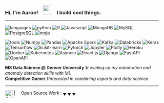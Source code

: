 ### Hi, I'm Aaron! &nbsp;&nbsp; <img src="https://media.giphy.com/media/hvRJCLFzcasrR4ia7z/giphy.gif" width="30"/> &nbsp;&nbsp; I build cool things.</sup>

----

![languages](https://img.shields.io/static/v1?label=&message=languages:&color=555&style=flat-square)
![python](https://img.shields.io/static/v1?logo=python&label=&message=python&color=111&logoColor=AAA&style=flat-square&link=)
![R](https://img.shields.io/static/v1?logo=R&label=&message=R&color=111&logoColor=AAA&style=flat-square&link=)
![Javascript](https://img.shields.io/static/v1?logo=Javascript&label=&message=Javascript&color=111&logoColor=AAA&style=flat-square&link=)
![MongoDB](https://img.shields.io/static/v1?logo=MongoDB&label=&message=MongoDB&color=111&logoColor=AAA&style=flat-square&link=)
![MySQL](https://img.shields.io/static/v1?logo=MySQL&label=&message=MySQL&color=111&logoColor=AAA&style=flat-square&link=)
![PostgreSQL](https://img.shields.io/static/v1?logo=postgresql&label=&message=postgresql&color=111&logoColor=AAA&style=flat-square&link=)
![mojo](https://img.shields.io/static/v1?logo=Fireship&label=&message=mojo&color=111&logoColor=AAA&style=flat-square&link=)


![tools](https://img.shields.io/static/v1?label=&message=tools:&color=555&style=flat-square)
![Numpy](https://img.shields.io/static/v1?logo=Numpy&label=&message=Numpy&color=111&logoColor=AAA&style=flat-square&link=)
![Pandas](https://img.shields.io/static/v1?logo=Pandas&label=&message=Pandas&color=111&logoColor=AAA&style=flat-square&link=)
![Apache Spark](https://img.shields.io/badge/apache%20spark-%23E25A1C.svg?&style=flat-square&logo=apache%20spark&logoColor=white&color=111)
![Kafka](https://img.shields.io/static/v1?logo=Kafka&label=&message=Kafka&color=111&logoColor=AAA&style=flat-square&link=)
![Databricks](https://img.shields.io/badge/databricks-%23FF3621.svg?&style=flat-square&logo=databricks&logoColor=white&color=111)
![Keras](https://img.shields.io/badge/keras-%23D00000.svg?&style=flat-square&logo=keras&logoColor=white&color=111)
![Tensorflow](https://img.shields.io/badge/tensorflow-%23FF6F00.svg?&style=flat-square&logo=tensorflow&logoColor=white&color=111)
![Scikit-learn](https://img.shields.io/badge/scikit--learn-%23F7931E.svg?&style=flat-square&logo=scikit-learn&logoColor=white&color=111)
![Pytorch](https://img.shields.io/badge/pytorch-%23EE4C2C.svg?&style=flat-square&logo=pytorch&logoColor=white&color=111)
![Jupyter](https://img.shields.io/static/v1?logo=Jupyter&label=&message=Jupyter&color=111&logoColor=AAA&style=flat-square)
![Plotly](https://img.shields.io/static/v1?logo=Plotly&label=&message=Plotly&color=111&logoColor=AAA&style=flat-square&link=)
![Heroku](https://img.shields.io/badge/Heroku-430098?style=flat-square&logo=heroku&logoColor=white&color=111)
![Docker](https://img.shields.io/static/v1?logo=docker&label=&message=docker&color=111&logoColor=AAA&style=flat-square)
![Kubernetes](https://img.shields.io/static/v1?logo=Kubernetes&label=&message=Kubernetes&color=111&logoColor=AAA&style=flat-square&link=)
![Asyncio](https://img.shields.io/static/v1?label=&message=Asyncio&color=111&style=flat-square)
![React.js](https://img.shields.io/static/v1?label=&message=React.js&color=111&style=flat-square&logo=React&logoColor=AAA)
![Django](https://img.shields.io/static/v1?label=&message=Django&color=111&style=flat-square&logo=Django&logoColor=white)
![FastAPI](https://img.shields.io/static/v1?label=&message=FastAPI&color=111&style=flat-square&logo=FastAPI&logoColor=AAA)
![OpenAPI](https://img.shields.io/static/v1?label=&message=OpenAPI&color=111&style=flat-square&logo=OpenAPI-Initiative&logoColor=AAA)

**MS Data Science @ Denver University** &#12299;_Leveling up my automation and anomaly detection skills with ML_
<br/>
**Competitive Gamer** &#12299;_Interested in combining esports and data science_
<br/>

----
<a href="https://linkedin.com/in/aaron-stopher">
  <img align="left" alt="Aaron's LinkedIn" width="25px" src="https://www.svgrepo.com/show/75820/linkedin.svg"/>
</a>

| &nbsp;&nbsp;&nbsp; Open Source Work : <sub>&#9660; &#9660; &#9660;</sub>

